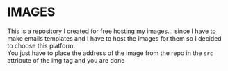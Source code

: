 # IMAGES
This is a repository I created for free hosting my images...
since I have to make emails templates and I have to host the images for them so I decided to choose this platform.   
You just have to place the address of the image from the repo in the `src` attribute of the img tag and you are done
